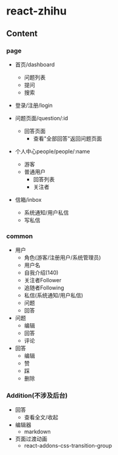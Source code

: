# react-zhihu


## Content
### page
- 首页/dashboard
    - 问题列表
    - 提问
    - 搜索
- 登录/注册/login
- 问题页面/question/:id
    - 回答页面
        - 查看"全部回答"返回问题页面

- 个人中心people/people/:name
    - 游客
    - 普通用户
        - 回答列表
        - 关注者



- 信箱/inbox
    - 系统通知/用户私信
    - 写私信

### common
- 用户
    - 角色(游客/注册用户/系统管理员)
    - 用户名
    - 自我介绍(140)
    - 关注者Follower
    - 追随者Following
    - 私信(系统通知/用户私信)
    - 问题
    - 回答
- 问题
    - 编辑
    - 回答
    - 评论
- 回答
    - 编辑
    - 赞
    - 踩
    - 删除



### Addition(不涉及后台)
- 回答
    - 查看全文/收起
- 编辑器
    - markdown
- 页面过渡动画
    - react-addons-css-transition-group


